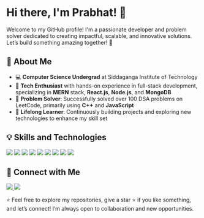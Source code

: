 # Hi there, I'm Prabhat! 👋

Welcome to my GitHub profile! I'm a passionate developer and problem solver dedicated to creating impactful, scalable, and innovative solutions. Let’s build something amazing together! 🚀

## 🚀 About Me

- 💻 **Computer Science Undergrad** at Siddaganga Institute of Technology  
- 🌟 **Tech Enthusiast** with hands-on experience in full-stack development, specializing in **MERN** stack, **React.js**, **Node.js**, and **MongoDB**  
- 🧩 **Problem Solver**: Successfully solved over 100 DSA problems on LeetCode, primarily using **C++** and **JavaScript**  
- 🎯 **Lifelong Learner**: Continuously building projects and exploring new technologies to enhance my skill set

## 💡 Skills and Technologies

<p align="left">
  <img src="https://img.shields.io/badge/MongoDB-4EA94B?style=for-the-badge&logo=mongodb&logoColor=white" />
  <img src="https://img.shields.io/badge/Express.js-000000?style=for-the-badge&logo=express&logoColor=white" />
  <img src="https://img.shields.io/badge/React-61DAFB?style=for-the-badge&logo=react&logoColor=black" />
  <img src="https://img.shields.io/badge/Next.js-000000?style=for-the-badge&logo=nextdotjs&logoColor=white" />
  <img src="https://img.shields.io/badge/Node.js-339933?style=for-the-badge&logo=nodedotjs&logoColor=white" />
  <img src="https://img.shields.io/badge/TypeScript-3178C6?style=for-the-badge&logo=typescript&logoColor=white" />
  <img src="https://img.shields.io/badge/Tailwind CSS-06B6D4?style=for-the-badge&logo=tailwindcss&logoColor=white" />
  <img src="https://img.shields.io/badge/Java-ED8B00?style=for-the-badge&logo=java&logoColor=white" />
  <img src="https://img.shields.io/badge/JavaScript-F7DF1E?style=for-the-badge&logo=javascript&logoColor=black" />
</p>

## 🔗 Connect with Me

<p align="left">
  <a href="https://www.linkedin.com/in/prabhatkishor/">
    <img src="https://img.shields.io/badge/LinkedIn-0077B5?style=for-the-badge&logo=linkedin&logoColor=white" />
  </a>
  <a href="https://leetcode.com/u/prabhatkishor789s/">
    <img src="https://img.shields.io/badge/LeetCode-FFA116?style=for-the-badge&logo=leetcode&logoColor=black" />
  </a>
</p>

⭐️ Feel free to explore my repositories, give a star ⭐️ if you like something, and let’s connect! I’m always open to collaboration and new opportunities.
